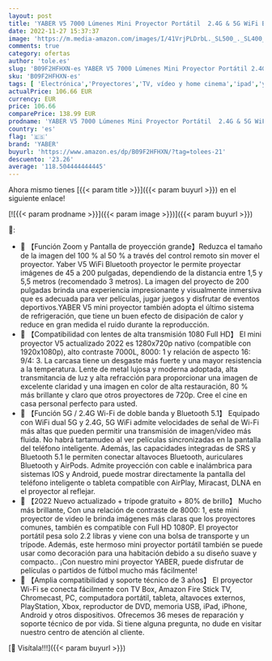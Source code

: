 ```yaml
---
layout: post
title: 'YABER V5 7000 Lúmenes Mini Proyector Portátil  2.4G & 5G WiFi Bluetooth Proyector 4K Soporta 1080P Full HD  Cine en Casa Adecuado para Smartphone iPad  HDMI / USB / VGA / AV Bolsa y Trípode incluidos '
date: 2022-11-27 15:37:37
image: 'https://m.media-amazon.com/images/I/41VrjPLDrbL._SL500_._SL400_.jpg'
comments: true
category: ofertas
author: 'tole.es'
slug: 'B09F2HFHXN-es YABER V5 7000 Lúmenes Mini Proyector Portátil 2.4G & 5G...'
sku: 'B09F2HFHXN-es'
tags: [ 'Electrónica','Proyectores','TV, vídeo y home cinema','ipad','yaber','🇪🇸', ]
actualPrice: 106.66 EUR
currency: EUR
price: 106.66
comparePrice: 138.99 EUR
prodname: 'YABER V5 7000 Lúmenes Mini Proyector Portátil  2.4G & 5G WiFi Bluetooth Proyector 4K Soporta 1080P Full HD  Cine en Casa Adecuado para Smartphone iPad  HDMI / USB / VGA / AV Bolsa y Trípode incluidos '
country: 'es'
flag: '🇪🇸'
brand: 'YABER'
buyurl: 'https://www.amazon.es/dp/B09F2HFHXN/?tag=tolees-21'
descuento: '23.26'
average: '118.504444444445'
---
```


Ahora mismo tienes [{{< param title >}}]({{< param buyurl >}}) en el siguiente enlace!

[![{{< param prodname >}}]({{< param image >}})]({{< param buyurl >}})

🔎:

- 🎄 【Función Zoom y Pantalla de proyección grande】Reduzca el tamaño de la imagen del 100 % al 50 % a través del control remoto sin mover el proyector. Yaber V5 WiFi Bluetooth proyector le permite proyectar imágenes de 45 a 200 pulgadas, dependiendo de la distancia entre 1,5 y 5,5 metros (recomendado 3 metros). La imagen del proyecto de 200 pulgadas brinda una experiencia impresionante y visualmente inmersiva que es adecuada para ver películas, jugar juegos y disfrutar de eventos deportivos.YABER V5 mini proyector también adopta el último sistema de refrigeración, que tiene un buen efecto de disipación de calor y reduce en gran medida el ruido durante la reproducción.
- 🎄 【Compatibilidad con lentes de alta transmisión 1080 Full HD】 El mini proyector V5 actualizado 2022 es 1280x720p nativo (compatible con 1920x1080p), alto contraste 7000L, 8000: 1 y relación de aspecto 16: 9/4: 3. La carcasa tiene un desgaste más fuerte y una mayor resistencia a la temperatura. Lente de metal lujosa y moderna adoptada, alta transmitancia de luz y alta refracción para proporcionar una imagen de excelente claridad y una imagen en color de alta restauración, 80 % más brillante y claro que otros proyectores de 720p. Cree el cine en casa personal perfecto para usted.
- 🎄 【Función 5G / 2.4G Wi-Fi de doble banda y Bluetooth 5.1】 Equipado con WiFi dual 5G y 2.4G, 5G WiFi admite velocidades de señal de Wi-Fi más altas que pueden permitir una transmisión de imagen/video más fluida. No habrá tartamudeo al ver películas sincronizadas en la pantalla del teléfono inteligente. Además, las capacidades integradas de SRS y Bluetooth 5.1 le permiten conectar altavoces Bluetooth, auriculares Bluetooth y AirPods. Admite proyección con cable e inalámbrica para sistemas IOS y Android, puede mostrar directamente la pantalla del teléfono inteligente o tableta compatible con AirPlay, Miracast, DLNA en el proyector al reflejar.
- 🎄 【2022 Nuevo actualizado + trípode gratuito + 80% de brillo】 Mucho más brillante, Con una relación de contraste de 8000: 1, este mini proyector de video le brinda imágenes más claras que los proyectores comunes, también es compatible con Full HD 1080P. El proyector portátil pesa solo 2.2 libras y viene con una bolsa de transporte y un trípode. Además, este hermoso mini proyector portátil también se puede usar como decoración para una habitación debido a su diseño suave y compacto.. ¡Con nuestro mini proyector YABER, puede disfrutar de películas o partidos de fútbol mucho más fácilmente!
- 🎄 【Amplia compatibilidad y soporte técnico de 3 años】 El proyector Wi-Fi se conecta fácilmente con TV Box, Amazon Fire Stick TV, Chromecast, PC, computadora portátil, tableta, altavoces externos, PlayStation, Xbox, reproductor de DVD, memoria USB, iPad, iPhone, Android y otros dispositivos. Ofrecemos 36 meses de reparación y soporte técnico de por vida. Si tiene alguna pregunta, no dude en visitar nuestro centro de atención al cliente.

[🛒 Visítala!!!]({{< param buyurl >}})

